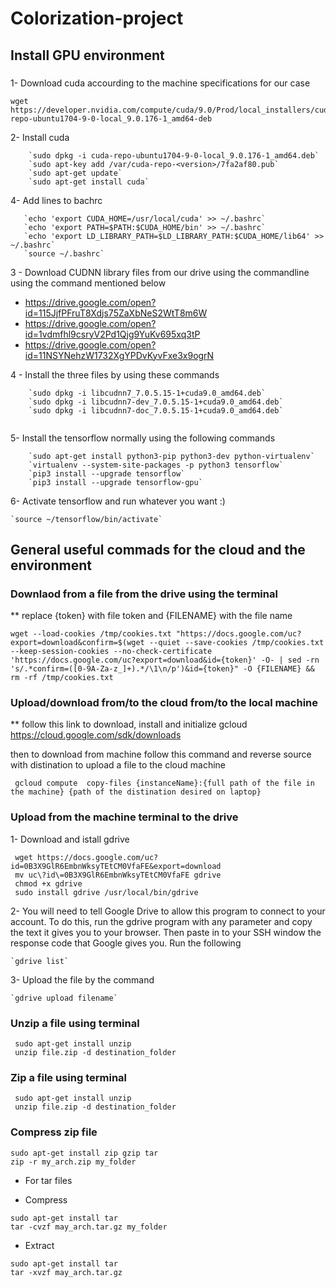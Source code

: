 # Colorization-project


## Install GPU environment 

### 

1- Download cuda accourding to the machine specifications for our case 
```
wget https://developer.nvidia.com/compute/cuda/9.0/Prod/local_installers/cuda-repo-ubuntu1704-9-0-local_9.0.176-1_amd64-deb
```
2- Install cuda 
```
    `sudo dpkg -i cuda-repo-ubuntu1704-9-0-local_9.0.176-1_amd64.deb`
    `sudo apt-key add /var/cuda-repo-<version>/7fa2af80.pub`
    `sudo apt-get update`
    `sudo apt-get install cuda`

```

4- Add lines to bachrc 
```
   `echo 'export CUDA_HOME=/usr/local/cuda' >> ~/.bashrc`  
   `echo 'export PATH=$PATH:$CUDA_HOME/bin' >> ~/.bashrc`  
   `echo 'export LD_LIBRARY_PATH=$LD_LIBRARY_PATH:$CUDA_HOME/lib64' >> ~/.bashrc`  
   `source ~/.bashrc`

```
3 - Download CUDNN library files from our drive using the commandline using the command mentioned below 
* https://drive.google.com/open?id=115JjfPFruT8Xdjs75ZaXbNeS2WtT8m6W
* https://drive.google.com/open?id=1vdmfhl9csryV2Pd1Qjg9YuKv695xq3tP
* https://drive.google.com/open?id=11NSYNehzW1732XgYPDvKyvFxe3x9ogrN

4 - Install the three files by using these commands
```
    `sudo dpkg -i libcudnn7_7.0.5.15-1+cuda9.0_amd64.deb`
    `sudo dpkg -i libcudnn7-dev_7.0.5.15-1+cuda9.0_amd64.deb`
    `sudo dpkg -i libcudnn7-doc_7.0.5.15-1+cuda9.0_amd64.deb`
    
```
5- Install the tensorflow normally using the following commands 
```
    `sudo apt-get install python3-pip python3-dev python-virtualenv`
    `virtualenv --system-site-packages -p python3 tensorflow`
    `pip3 install --upgrade tensorflow`
    `pip3 install --upgrade tensorflow-gpu`
```

6- Activate tensorflow and run whatever you want :)

    `source ~/tensorflow/bin/activate`
    
    
## General useful commads for the cloud and the environment

### Downlaod from a file from the drive using the terminal

** replace {token} with file token and {FILENAME} with the file name 
```
wget --load-cookies /tmp/cookies.txt "https://docs.google.com/uc?export=download&confirm=$(wget --quiet --save-cookies /tmp/cookies.txt --keep-session-cookies --no-check-certificate 'https://docs.google.com/uc?export=download&id={token}' -O- | sed -rn 's/.*confirm=([0-9A-Za-z_]+).*/\1\n/p')&id={token}" -O {FILENAME} && rm -rf /tmp/cookies.txt
```

### Upload/download from/to the cloud from/to the local machine 
** follow this link to download, install and initialize gcloud
https://cloud.google.com/sdk/downloads

then to download from machine follow this command and reverse source with distination to upload a file to the cloud machine
```
 gcloud compute  copy-files {instanceName}:{full path of the file in the machine} {path of the distination desired on laptop}
```
### Upload from the machine terminal to the drive
1- Download and istall gdrive
```
 wget https://docs.google.com/uc?id=0B3X9GlR6EmbnWksyTEtCM0VfaFE&export=download
 mv uc\?id\=0B3X9GlR6EmbnWksyTEtCM0VfaFE gdrive
 chmod +x gdrive
 sudo install gdrive /usr/local/bin/gdrive
```
2- You will need to tell Google Drive to allow this program to connect to your account. To do this, run the gdrive program with any parameter and copy the text it gives you to your browser. Then paste in to your SSH window the response code that Google gives you. Run the following

    `gdrive list`

3- Upload the file by the command 

    `gdrive upload filename`

### Unzip a file using terminal

```
 sudo apt-get install unzip
 unzip file.zip -d destination_folder
```

### Zip a file using terminal

```
 sudo apt-get install unzip
 unzip file.zip -d destination_folder
```
### Compress zip file

```
sudo apt-get install zip gzip tar
zip -r my_arch.zip my_folder

```
* For tar files 

* Compress
```
sudo apt-get install tar
tar -cvzf may_arch.tar.gz my_folder
```
* Extract
```
sudo apt-get install tar
tar -xvzf may_arch.tar.gz
```

